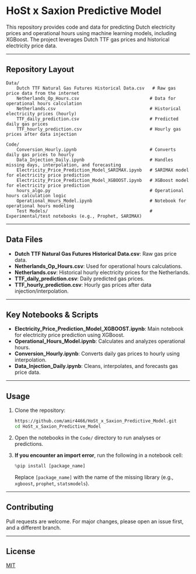 # HoSt x Saxion Predictive Model

This repository provides code and data for predicting Dutch electricity prices and operational hours using machine learning models, including XGBoost. The project leverages Dutch TTF gas prices and historical electricity price data.

---

## Repository Layout

```
Data/
    Dutch TTF Natural Gas Futures Historical Data.csv   # Raw gas price data from the internet
    Netherlands_Op_Hours.csv                           # Data for operational hours calculation
    Netherlands.csv                                    # Historical electricity prices (hourly)
    TTF_daily_prediction.csv                           # Predicted daily gas prices
    TTF_hourly_prediction.csv                          # Hourly gas prices after data injection

Code/
    Conversion_Hourly.ipynb                            # Converts daily gas prices to hourly
    Data_Injection_Daily.ipynb                         # Handles missing days, interpolation, and forecasting
    Electricity_Price_Prediction_Model_SARIMAX.ipynb   # SARIMAX model for electricity price prediction
    Electricity_Price_Prediction_Model_XGBOOST.ipynb   # XGBoost model for electricity price prediction
    hours_algo.py                                      # Operational hours calculation logic
    Operational_Hours_Model.ipynb                      # Notebook for operational hours modeling
    Test Models/                                       # Experimental/test notebooks (e.g., Prophet, SARIMAX)
```

---

## Data Files

- **Dutch TTF Natural Gas Futures Historical Data.csv**: Raw gas price data.
- **Netherlands_Op_Hours.csv**: Used for operational hours calculations.
- **Netherlands.csv**: Historical hourly electricity prices for the Netherlands.
- **TTF_daily_prediction.csv**: Daily predicted gas prices.
- **TTF_hourly_prediction.csv**: Hourly gas prices after data injection/interpolation.

---

## Key Notebooks & Scripts

- **Electricity_Price_Prediction_Model_XGBOOST.ipynb**: Main notebook for electricity price prediction using XGBoost.
- **Operational_Hours_Model.ipynb**: Calculates and analyzes operational hours.
- **Conversion_Hourly.ipynb**: Converts daily gas prices to hourly using interpolation.
- **Data_Injection_Daily.ipynb**: Cleans, interpolates, and forecasts gas price data.

---

## Usage

1. Clone the repository:
    ```bash
    https://github.com/amir4466/HoSt_x_Saxion_Predictive_Model.git
    cd HoSt_x_Saxion_Predictive_Model
    ```

2. Open the notebooks in the `Code/` directory to run analyses or predictions.

3. **If you encounter an import error**, run the following in a notebook cell:
    ```python
    %pip install [package_name]
    ```
    Replace `[package_name]` with the name of the missing library (e.g., `xgboost`, `prophet`, `statsmodels`).

---

## Contributing

Pull requests are welcome. For major changes, please open an issue first, and a different branch.

---

## License

[MIT](LICENSE)